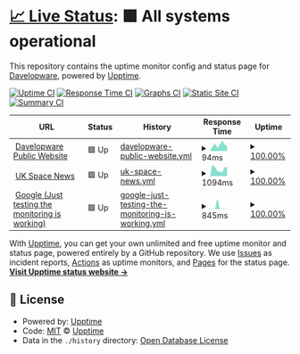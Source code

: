 # [📈 Live Status](https://davelopware.github.io/monitoring-public/): <!--live status--> **🟩 All systems operational**

This repository contains the uptime monitor config and status page for [Davelopware](https://github.com/davelopware), powered by [Upptime](https://github.com/upptime/upptime).

[![Uptime CI](https://github.com/davelopware/monitoring-public/workflows/Uptime%20CI/badge.svg)](https://github.com/davelopware/monitoring-public/actions?query=workflow%3A%22Uptime+CI%22)
[![Response Time CI](https://github.com/davelopware/monitoring-public/workflows/Response%20Time%20CI/badge.svg)](https://github.com/davelopware/monitoring-public/actions?query=workflow%3A%22Response+Time+CI%22)
[![Graphs CI](https://github.com/davelopware/monitoring-public/workflows/Graphs%20CI/badge.svg)](https://github.com/davelopware/monitoring-public/actions?query=workflow%3A%22Graphs+CI%22)
[![Static Site CI](https://github.com/davelopware/monitoring-public/workflows/Static%20Site%20CI/badge.svg)](https://github.com/davelopware/monitoring-public/actions?query=workflow%3A%22Static+Site+CI%22)
[![Summary CI](https://github.com/davelopware/monitoring-public/workflows/Summary%20CI/badge.svg)](https://github.com/davelopware/monitoring-public/actions?query=workflow%3A%22Summary+CI%22)

<!--start: status pages-->
<!-- This summary is generated by Upptime (https://github.com/upptime/upptime) -->
<!-- Do not edit this manually, your changes will be overwritten -->
<!-- prettier-ignore -->
| URL | Status | History | Response Time | Uptime |
| --- | ------ | ------- | ------------- | ------ |
| <img alt="" src="https://icons.duckduckgo.com/ip3/davelopware.com.ico" height="13"> [Davelopware Public Website](https://davelopware.com/) | 🟩 Up | [davelopware-public-website.yml](https://github.com/davelopware/monitoring-public/commits/HEAD/history/davelopware-public-website.yml) | <details><summary><img alt="Response time graph" src="./graphs/davelopware-public-website/response-time-week.png" height="20"> 94ms</summary><br><a href="https://davelopware.github.io/monitoring-public/history/davelopware-public-website"><img alt="Response time 101" src="https://img.shields.io/endpoint?url=https%3A%2F%2Fraw.githubusercontent.com%2Fdavelopware%2Fmonitoring-public%2FHEAD%2Fapi%2Fdavelopware-public-website%2Fresponse-time.json"></a><br><a href="https://davelopware.github.io/monitoring-public/history/davelopware-public-website"><img alt="24-hour response time 112" src="https://img.shields.io/endpoint?url=https%3A%2F%2Fraw.githubusercontent.com%2Fdavelopware%2Fmonitoring-public%2FHEAD%2Fapi%2Fdavelopware-public-website%2Fresponse-time-day.json"></a><br><a href="https://davelopware.github.io/monitoring-public/history/davelopware-public-website"><img alt="7-day response time 94" src="https://img.shields.io/endpoint?url=https%3A%2F%2Fraw.githubusercontent.com%2Fdavelopware%2Fmonitoring-public%2FHEAD%2Fapi%2Fdavelopware-public-website%2Fresponse-time-week.json"></a><br><a href="https://davelopware.github.io/monitoring-public/history/davelopware-public-website"><img alt="30-day response time 101" src="https://img.shields.io/endpoint?url=https%3A%2F%2Fraw.githubusercontent.com%2Fdavelopware%2Fmonitoring-public%2FHEAD%2Fapi%2Fdavelopware-public-website%2Fresponse-time-month.json"></a><br><a href="https://davelopware.github.io/monitoring-public/history/davelopware-public-website"><img alt="1-year response time 101" src="https://img.shields.io/endpoint?url=https%3A%2F%2Fraw.githubusercontent.com%2Fdavelopware%2Fmonitoring-public%2FHEAD%2Fapi%2Fdavelopware-public-website%2Fresponse-time-year.json"></a></details> | <details><summary><a href="https://davelopware.github.io/monitoring-public/history/davelopware-public-website">100.00%</a></summary><a href="https://davelopware.github.io/monitoring-public/history/davelopware-public-website"><img alt="All-time uptime 100.00%" src="https://img.shields.io/endpoint?url=https%3A%2F%2Fraw.githubusercontent.com%2Fdavelopware%2Fmonitoring-public%2FHEAD%2Fapi%2Fdavelopware-public-website%2Fuptime.json"></a><br><a href="https://davelopware.github.io/monitoring-public/history/davelopware-public-website"><img alt="24-hour uptime 100.00%" src="https://img.shields.io/endpoint?url=https%3A%2F%2Fraw.githubusercontent.com%2Fdavelopware%2Fmonitoring-public%2FHEAD%2Fapi%2Fdavelopware-public-website%2Fuptime-day.json"></a><br><a href="https://davelopware.github.io/monitoring-public/history/davelopware-public-website"><img alt="7-day uptime 100.00%" src="https://img.shields.io/endpoint?url=https%3A%2F%2Fraw.githubusercontent.com%2Fdavelopware%2Fmonitoring-public%2FHEAD%2Fapi%2Fdavelopware-public-website%2Fuptime-week.json"></a><br><a href="https://davelopware.github.io/monitoring-public/history/davelopware-public-website"><img alt="30-day uptime 100.00%" src="https://img.shields.io/endpoint?url=https%3A%2F%2Fraw.githubusercontent.com%2Fdavelopware%2Fmonitoring-public%2FHEAD%2Fapi%2Fdavelopware-public-website%2Fuptime-month.json"></a><br><a href="https://davelopware.github.io/monitoring-public/history/davelopware-public-website"><img alt="1-year uptime 100.00%" src="https://img.shields.io/endpoint?url=https%3A%2F%2Fraw.githubusercontent.com%2Fdavelopware%2Fmonitoring-public%2FHEAD%2Fapi%2Fdavelopware-public-website%2Fuptime-year.json"></a></details>
| <img alt="" src="https://icons.duckduckgo.com/ip3/ukspacenews.com.ico" height="13"> [UK Space News](https://ukspacenews.com/) | 🟩 Up | [uk-space-news.yml](https://github.com/davelopware/monitoring-public/commits/HEAD/history/uk-space-news.yml) | <details><summary><img alt="Response time graph" src="./graphs/uk-space-news/response-time-week.png" height="20"> 1094ms</summary><br><a href="https://davelopware.github.io/monitoring-public/history/uk-space-news"><img alt="Response time 1337" src="https://img.shields.io/endpoint?url=https%3A%2F%2Fraw.githubusercontent.com%2Fdavelopware%2Fmonitoring-public%2FHEAD%2Fapi%2Fuk-space-news%2Fresponse-time.json"></a><br><a href="https://davelopware.github.io/monitoring-public/history/uk-space-news"><img alt="24-hour response time 1296" src="https://img.shields.io/endpoint?url=https%3A%2F%2Fraw.githubusercontent.com%2Fdavelopware%2Fmonitoring-public%2FHEAD%2Fapi%2Fuk-space-news%2Fresponse-time-day.json"></a><br><a href="https://davelopware.github.io/monitoring-public/history/uk-space-news"><img alt="7-day response time 1094" src="https://img.shields.io/endpoint?url=https%3A%2F%2Fraw.githubusercontent.com%2Fdavelopware%2Fmonitoring-public%2FHEAD%2Fapi%2Fuk-space-news%2Fresponse-time-week.json"></a><br><a href="https://davelopware.github.io/monitoring-public/history/uk-space-news"><img alt="30-day response time 1403" src="https://img.shields.io/endpoint?url=https%3A%2F%2Fraw.githubusercontent.com%2Fdavelopware%2Fmonitoring-public%2FHEAD%2Fapi%2Fuk-space-news%2Fresponse-time-month.json"></a><br><a href="https://davelopware.github.io/monitoring-public/history/uk-space-news"><img alt="1-year response time 1337" src="https://img.shields.io/endpoint?url=https%3A%2F%2Fraw.githubusercontent.com%2Fdavelopware%2Fmonitoring-public%2FHEAD%2Fapi%2Fuk-space-news%2Fresponse-time-year.json"></a></details> | <details><summary><a href="https://davelopware.github.io/monitoring-public/history/uk-space-news">100.00%</a></summary><a href="https://davelopware.github.io/monitoring-public/history/uk-space-news"><img alt="All-time uptime 99.94%" src="https://img.shields.io/endpoint?url=https%3A%2F%2Fraw.githubusercontent.com%2Fdavelopware%2Fmonitoring-public%2FHEAD%2Fapi%2Fuk-space-news%2Fuptime.json"></a><br><a href="https://davelopware.github.io/monitoring-public/history/uk-space-news"><img alt="24-hour uptime 100.00%" src="https://img.shields.io/endpoint?url=https%3A%2F%2Fraw.githubusercontent.com%2Fdavelopware%2Fmonitoring-public%2FHEAD%2Fapi%2Fuk-space-news%2Fuptime-day.json"></a><br><a href="https://davelopware.github.io/monitoring-public/history/uk-space-news"><img alt="7-day uptime 100.00%" src="https://img.shields.io/endpoint?url=https%3A%2F%2Fraw.githubusercontent.com%2Fdavelopware%2Fmonitoring-public%2FHEAD%2Fapi%2Fuk-space-news%2Fuptime-week.json"></a><br><a href="https://davelopware.github.io/monitoring-public/history/uk-space-news"><img alt="30-day uptime 100.00%" src="https://img.shields.io/endpoint?url=https%3A%2F%2Fraw.githubusercontent.com%2Fdavelopware%2Fmonitoring-public%2FHEAD%2Fapi%2Fuk-space-news%2Fuptime-month.json"></a><br><a href="https://davelopware.github.io/monitoring-public/history/uk-space-news"><img alt="1-year uptime 99.94%" src="https://img.shields.io/endpoint?url=https%3A%2F%2Fraw.githubusercontent.com%2Fdavelopware%2Fmonitoring-public%2FHEAD%2Fapi%2Fuk-space-news%2Fuptime-year.json"></a></details>
| <img alt="" src="https://icons.duckduckgo.com/ip3/www.google.com.ico" height="13"> [Google (Just testing the monitoring is working)](https://www.google.com) | 🟩 Up | [google-just-testing-the-monitoring-is-working.yml](https://github.com/davelopware/monitoring-public/commits/HEAD/history/google-just-testing-the-monitoring-is-working.yml) | <details><summary><img alt="Response time graph" src="./graphs/google-just-testing-the-monitoring-is-working/response-time-week.png" height="20"> 845ms</summary><br><a href="https://davelopware.github.io/monitoring-public/history/google-just-testing-the-monitoring-is-working"><img alt="Response time 367" src="https://img.shields.io/endpoint?url=https%3A%2F%2Fraw.githubusercontent.com%2Fdavelopware%2Fmonitoring-public%2FHEAD%2Fapi%2Fgoogle-just-testing-the-monitoring-is-working%2Fresponse-time.json"></a><br><a href="https://davelopware.github.io/monitoring-public/history/google-just-testing-the-monitoring-is-working"><img alt="24-hour response time 364" src="https://img.shields.io/endpoint?url=https%3A%2F%2Fraw.githubusercontent.com%2Fdavelopware%2Fmonitoring-public%2FHEAD%2Fapi%2Fgoogle-just-testing-the-monitoring-is-working%2Fresponse-time-day.json"></a><br><a href="https://davelopware.github.io/monitoring-public/history/google-just-testing-the-monitoring-is-working"><img alt="7-day response time 845" src="https://img.shields.io/endpoint?url=https%3A%2F%2Fraw.githubusercontent.com%2Fdavelopware%2Fmonitoring-public%2FHEAD%2Fapi%2Fgoogle-just-testing-the-monitoring-is-working%2Fresponse-time-week.json"></a><br><a href="https://davelopware.github.io/monitoring-public/history/google-just-testing-the-monitoring-is-working"><img alt="30-day response time 367" src="https://img.shields.io/endpoint?url=https%3A%2F%2Fraw.githubusercontent.com%2Fdavelopware%2Fmonitoring-public%2FHEAD%2Fapi%2Fgoogle-just-testing-the-monitoring-is-working%2Fresponse-time-month.json"></a><br><a href="https://davelopware.github.io/monitoring-public/history/google-just-testing-the-monitoring-is-working"><img alt="1-year response time 367" src="https://img.shields.io/endpoint?url=https%3A%2F%2Fraw.githubusercontent.com%2Fdavelopware%2Fmonitoring-public%2FHEAD%2Fapi%2Fgoogle-just-testing-the-monitoring-is-working%2Fresponse-time-year.json"></a></details> | <details><summary><a href="https://davelopware.github.io/monitoring-public/history/google-just-testing-the-monitoring-is-working">100.00%</a></summary><a href="https://davelopware.github.io/monitoring-public/history/google-just-testing-the-monitoring-is-working"><img alt="All-time uptime 100.00%" src="https://img.shields.io/endpoint?url=https%3A%2F%2Fraw.githubusercontent.com%2Fdavelopware%2Fmonitoring-public%2FHEAD%2Fapi%2Fgoogle-just-testing-the-monitoring-is-working%2Fuptime.json"></a><br><a href="https://davelopware.github.io/monitoring-public/history/google-just-testing-the-monitoring-is-working"><img alt="24-hour uptime 100.00%" src="https://img.shields.io/endpoint?url=https%3A%2F%2Fraw.githubusercontent.com%2Fdavelopware%2Fmonitoring-public%2FHEAD%2Fapi%2Fgoogle-just-testing-the-monitoring-is-working%2Fuptime-day.json"></a><br><a href="https://davelopware.github.io/monitoring-public/history/google-just-testing-the-monitoring-is-working"><img alt="7-day uptime 100.00%" src="https://img.shields.io/endpoint?url=https%3A%2F%2Fraw.githubusercontent.com%2Fdavelopware%2Fmonitoring-public%2FHEAD%2Fapi%2Fgoogle-just-testing-the-monitoring-is-working%2Fuptime-week.json"></a><br><a href="https://davelopware.github.io/monitoring-public/history/google-just-testing-the-monitoring-is-working"><img alt="30-day uptime 100.00%" src="https://img.shields.io/endpoint?url=https%3A%2F%2Fraw.githubusercontent.com%2Fdavelopware%2Fmonitoring-public%2FHEAD%2Fapi%2Fgoogle-just-testing-the-monitoring-is-working%2Fuptime-month.json"></a><br><a href="https://davelopware.github.io/monitoring-public/history/google-just-testing-the-monitoring-is-working"><img alt="1-year uptime 100.00%" src="https://img.shields.io/endpoint?url=https%3A%2F%2Fraw.githubusercontent.com%2Fdavelopware%2Fmonitoring-public%2FHEAD%2Fapi%2Fgoogle-just-testing-the-monitoring-is-working%2Fuptime-year.json"></a></details>

<!--end: status pages-->

With [Upptime](https://upptime.js.org), you can get your own unlimited and free uptime monitor and status page, powered entirely by a GitHub repository. We use [Issues](https://github.com/upptime/upptime/issues) as incident reports, [Actions](https://github.com/davelopware/monitoring-public/actions) as uptime monitors, and [Pages](https://upptime.github.io/upptime) for the status page.
[**Visit Upptime status website →**](https://upptime.github.io/upptime)

## 📄 License

- Powered by: [Upptime](https://github.com/upptime/upptime)
- Code: [MIT](./LICENSE) © [Upptime](https://upptime.js.org)
- Data in the `./history` directory: [Open Database License](https://opendatacommons.org/licenses/odbl/1-0/)
